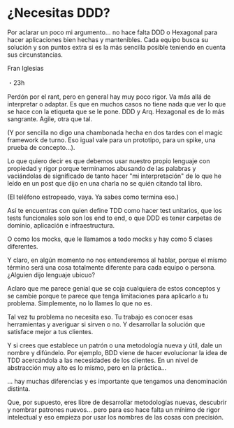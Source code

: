 # ¿Necesitas DDD?

Por aclarar un poco mi argumento... no hace falta DDD o Hexagonal para hacer aplicaciones bien hechas y mantenibles. Cada equipo busca su solución y son puntos extra si es la más sencilla posible teniendo en cuenta sus circunstancias.

Fran Iglesias

・23h

Perdón por el rant, pero en general hay muy poco rigor. Va más allá de interpretar o adaptar. Es que en muchos casos no tiene nada que ver lo que se hace con la etiqueta que se le pone. DDD y Arq. Hexagonal es de lo más sangrante. Agile, otra que tal.

(Y por sencilla no digo una chambonada hecha en dos tardes con el magic framework de turno. Eso igual vale para un prototipo, para un spike, una prueba de concepto...).

Lo que quiero decir es que debemos usar nuestro propio lenguaje con propiedad y rigor porque terminamos abusando de las palabras y vaciándolas de significado de tanto hacer "mi interpretación" de lo que he leído en un post que dijo en una charla no se quién citando tal libro.

(El teléfono estropeado, vaya. Ya sabes como termina eso.)

Así te encuentras con quien define TDD como hacer test unitarios, que los tests funcionales solo son los end to end, o que DDD es tener carpetas de dominio, aplicación e infraestructura.

O como los mocks, que le llamamos a todo mocks y hay como 5 clases diferentes.

Y claro, en algún momento no nos entenderemos al hablar, porque el mismo término será una cosa totalmente diferente para cada equipo o persona. ¿Alguien dijo lenguaje ubicuo?

Aclaro que me parece genial que se coja cualquiera de estos conceptos y se cambie porque te parece que tenga limitaciones para aplicarlo a tu problema. Simplemente, no lo llames lo que no es.

Tal vez tu problema no necesita eso. Tu trabajo es conocer esas herramientas y averiguar si sirven o no. Y desarrollar la solución que satisface mejor a tus clientes.

Y si crees que establece un patrón o una metodología nueva y útil, dale un nombre y difúndelo. Por ejemplo, BDD viene de hacer evolucionar la idea de TDD acercándola a las necesidades de los clientes. En un nivel de abstracción muy alto es lo mismo, pero en la práctica...

... hay muchas diferencias y es importante que tengamos una denominación distinta.

Que, por supuesto, eres libre de desarrollar metodologías nuevas, descubrir y nombrar patrones nuevos... pero para eso hace falta un mínimo de rigor intelectual y eso empieza por usar los nombres de las cosas con precisión.
